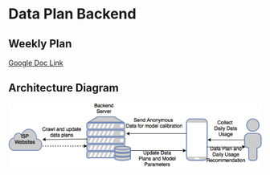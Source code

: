 # Data Plan Backend  

## Weekly Plan  

[Google Doc Link](https://docs.google.com/a/west.cmu.edu/document/d/1zkj0hDP_ekbVFSIz1pqWxSyn-KzdJawjf_1K5gqY1Xg/edit?usp=sharing)  

## Architecture Diagram  
![Architecture Diagram](https://github.com/AVL28X/data-plan-backend/raw/master/Architecture%20Diagram.png)  
